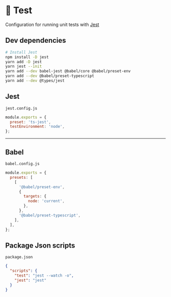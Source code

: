 # 🧪 Test

Configuration for running unit tests with [Jest](https://jestjs.io/)

## Dev dependencies

```bash
# Install Jest
npm install -D jest
yarn add -D jest
yarn jest --init
yarn add --dev babel-jest @babel/core @babel/preset-env
yarn add --dev @babel/preset-typescript
yarn add --dev @types/jest
```

## Jest

`jest.config.js`

```js
module.exports = {
  preset: 'ts-jest',
  testEnvironment: 'node',
};
```

---

## Babel

`babel.config.js`

```js
module.exports = {
  presets: [
    [
      '@babel/preset-env',
      {
        targets: {
          node: 'current',
        },
      },
      '@babel/preset-typescript',
    ],
  ],
};
```

## Package Json scripts

`package.json`

```json
{
  "scripts": {
    "test": "jest --watch -o",
    "jest": "jest"
  }
}
```
